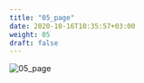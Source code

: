 ```yaml
---
title: "05_page"
date: 2020-10-16T10:35:57+03:00
weight: 05
draft: false
---
```


 ![05_page](/images/prerequisite/05_page.png)
